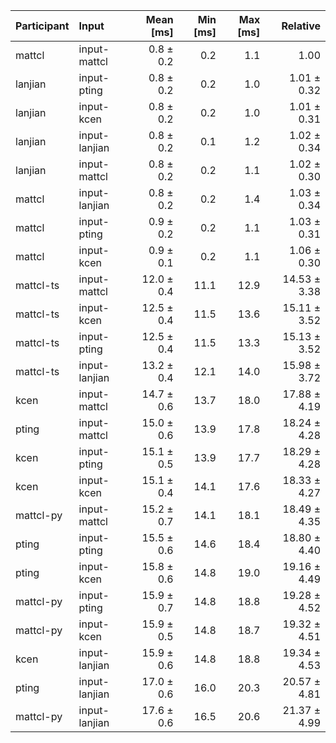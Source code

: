 | Participant | Input | Mean [ms] | Min [ms] | Max [ms] | Relative |
|:---|:---|---:|---:|---:|---:|
| mattcl | input-mattcl | 0.8 ± 0.2 | 0.2 | 1.1 | 1.00 |
| lanjian | input-pting | 0.8 ± 0.2 | 0.2 | 1.0 | 1.01 ± 0.32 |
| lanjian | input-kcen | 0.8 ± 0.2 | 0.2 | 1.0 | 1.01 ± 0.31 |
| lanjian | input-lanjian | 0.8 ± 0.2 | 0.1 | 1.2 | 1.02 ± 0.34 |
| lanjian | input-mattcl | 0.8 ± 0.2 | 0.2 | 1.1 | 1.02 ± 0.30 |
| mattcl | input-lanjian | 0.8 ± 0.2 | 0.2 | 1.4 | 1.03 ± 0.34 |
| mattcl | input-pting | 0.9 ± 0.2 | 0.2 | 1.1 | 1.03 ± 0.31 |
| mattcl | input-kcen | 0.9 ± 0.1 | 0.2 | 1.1 | 1.06 ± 0.30 |
| mattcl-ts | input-mattcl | 12.0 ± 0.4 | 11.1 | 12.9 | 14.53 ± 3.38 |
| mattcl-ts | input-kcen | 12.5 ± 0.4 | 11.5 | 13.6 | 15.11 ± 3.52 |
| mattcl-ts | input-pting | 12.5 ± 0.4 | 11.5 | 13.3 | 15.13 ± 3.52 |
| mattcl-ts | input-lanjian | 13.2 ± 0.4 | 12.1 | 14.0 | 15.98 ± 3.72 |
| kcen | input-mattcl | 14.7 ± 0.6 | 13.7 | 18.0 | 17.88 ± 4.19 |
| pting | input-mattcl | 15.0 ± 0.6 | 13.9 | 17.8 | 18.24 ± 4.28 |
| kcen | input-pting | 15.1 ± 0.5 | 13.9 | 17.7 | 18.29 ± 4.28 |
| kcen | input-kcen | 15.1 ± 0.4 | 14.1 | 17.6 | 18.33 ± 4.27 |
| mattcl-py | input-mattcl | 15.2 ± 0.7 | 14.1 | 18.1 | 18.49 ± 4.35 |
| pting | input-pting | 15.5 ± 0.6 | 14.6 | 18.4 | 18.80 ± 4.40 |
| pting | input-kcen | 15.8 ± 0.6 | 14.8 | 19.0 | 19.16 ± 4.49 |
| mattcl-py | input-pting | 15.9 ± 0.7 | 14.8 | 18.8 | 19.28 ± 4.52 |
| mattcl-py | input-kcen | 15.9 ± 0.5 | 14.8 | 18.7 | 19.32 ± 4.51 |
| kcen | input-lanjian | 15.9 ± 0.6 | 14.8 | 18.8 | 19.34 ± 4.53 |
| pting | input-lanjian | 17.0 ± 0.6 | 16.0 | 20.3 | 20.57 ± 4.81 |
| mattcl-py | input-lanjian | 17.6 ± 0.6 | 16.5 | 20.6 | 21.37 ± 4.99 |
